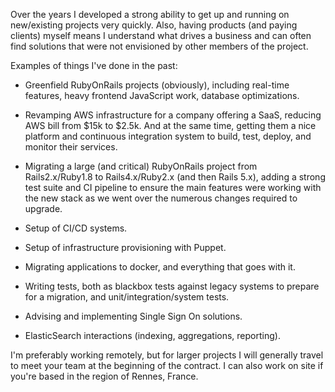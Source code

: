 Over the years I developed a strong ability to get up and running on
new/existing projects very quickly. Also, having products (and paying clients)
myself means I understand what drives a business and can often find solutions
that were not envisioned by other members of the project.

Examples of things I've done in the past:

* Greenfield RubyOnRails projects (obviously), including real-time features,
  heavy frontend JavaScript work, database optimizations.

* Revamping AWS infrastructure for a company offering a SaaS, reducing AWS bill
from $15k to $2.5k. And at the same time, getting them a nice platform and
continuous integration system to build, test, deploy, and monitor their
services.

* Migrating a large (and critical) RubyOnRails project from Rails2.x/Ruby1.8 to
  Rails4.x/Ruby2.x (and then Rails 5.x), adding a strong test suite and CI
pipeline to ensure the main features were working with the new stack as we went
over the numerous changes required to upgrade.

* Setup of CI/CD systems.

* Setup of infrastructure provisioning with Puppet.

* Migrating applications to docker, and everything that goes with it.

* Writing tests, both as blackbox tests against legacy systems to prepare for a
migration, and unit/integration/system tests.

* Advising and implementing Single Sign On solutions.

* ElasticSearch interactions (indexing, aggregations, reporting).

I'm preferably working remotely, but for larger projects I will generally
travel to meet your team at the beginning of the contract. I can also work on
site if you're based in the region of Rennes, France.

